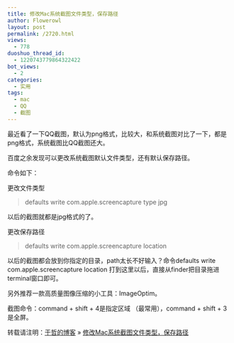 ```yaml
---
title: 修改Mac系统截图文件类型，保存路径
author: Flowerowl
layout: post
permalink: /2720.html
views:
  - 778
duoshuo_thread_id:
  - 1220743779864322422
bot_views:
  - 2
categories:
  - 实用
tags:
  - mac
  - QQ
  - 截图
---
```

最近看了一下QQ截图，默认为png格式，比较大，和系统截图对比了一下，都是png格式，系统截图比QQ截图还大。

百度之余发现可以更改系统截图默认文件类型，还有默认保存路径。

命令如下：

更改文件类型

> defaults write com.apple.screencapture type jpg

以后的截图就都是jpg格式的了。

更改保存路径

> defaults write com.apple.screencapture location <path>

以后的截图都会放到你指定的目录，path太长不好输入？命令defaults write com.apple.screencapture location 打到这里以后，直接从finder把目录拖进terminal窗口即可。

另外推荐一款高质量图像压缩的小工具：ImageOptim。

截图命令：command + shift + 4是指定区域 （最常用），command + shift + 3是全屏。

转载请注明：[于哲的博客][1] &raquo; [修改Mac系统截图文件类型，保存路径][2]

 [1]: http://lazynight.me
 [2]: http://lazynight.me/2720.html